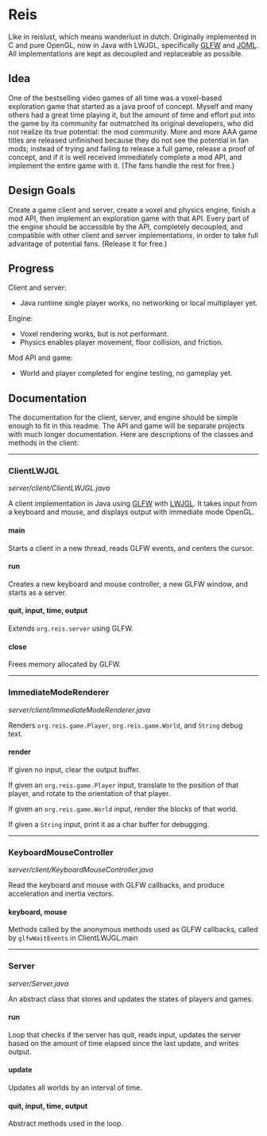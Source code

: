 # Reis
Like in reislust, which means wanderlust in dutch. Originally implemented in C and pure OpenGL, now in Java with LWJGL, specifically [GLFW](https://www.glfw.org/) and [JOML](https://github.com/JOML-CI/JOML). All implementations are kept as decoupled and replaceable as possible.

## Idea
One of the bestselling video games of all time was a voxel-based exploration game that started as a java proof of concept. Myself and many others had a great time playing it, but the amount of time and effort put into the game by its community far outmatched its original developers, who did not realize its true potential: the mod community. More and more AAA game titles are released unfinished because they do not see the potential in fan mods; instead of trying and failing to release a full game, release a proof of concept, and if it is well received immediately complete a mod API, and implement the entire game with it. (The fans handle the rest for free.)

## Design Goals
Create a game client and server, create a voxel and physics engine, finish a mod API, then implement an exploration game with that API. Every part of the engine should be accessible by the API, completely decoupled, and compatible with other client and server implementations, in order to take full advantage of potential fans. (Release it for free.)

## Progress
Client and server:
-	Java runtime single player works, no networking or local multiplayer yet.

Engine:
-	Voxel rendering works, but is not performant.
-	Physics enables player movement, floor collision, and friction.

Mod API and game:
-	World and player completed for engine testing, no gameplay yet.

##  Documentation
The documentation for the client, server, and engine should be simple enough to fit in this readme. The API and game will be separate projects with much longer documentation. Here are descriptions of the classes and methods in the client:

------
### ClientLWJGL
*server/client/ClientLWJGL.java*

A client implementation in Java using [GLFW]( https://www.glfw.org/) with [LWJGL]( https://www.lwjgl.org/). It takes input from a keyboard and mouse, and displays output with immediate mode OpenGL.
#### main
Starts a client in a new thread, reads GLFW events, and centers the cursor.
#### run
Creates a new keyboard and mouse controller, a new GLFW window, and starts as a server.
#### quit, input, time, output
Extends `org.reis.server` using GLFW.
#### close
Frees memory allocated by GLFW.

------
### ImmediateModeRenderer
*server/client/ImmediateModeRenderer.java*

Renders `org.reis.game.Player`, `org.reis.game.World`, and `String` debug text.

#### render
If given no input, clear the output buffer.

If given an `org.reis.game.Player` input, translate to the position of that player, and rotate to the orientation of that player.

If given an `org.reis.game.World` input, render the blocks of that world.

If given a `String` input, print it as a char buffer for debugging.

------
### KeyboardMouseController
*server/client/KeyboardMouseController.java*

Read the keyboard and mouse with GLFW callbacks, and produce acceleration and inertia vectors.
#### keyboard, mouse
Methods called by the anonymous methods used as GLFW callbacks, called by `glfwWaitEvents` in ClientLWJGL.main

------
### Server
*server/Server.java*

An abstract class that stores and updates the states of players and games.

#### run
Loop that checks if the server has quit, reads input, updates the server based on the amount of time elapsed since the last update, and writes output.

#### update
Updates all worlds by an interval of time.

#### quit, input, time, output
Abstract methods used in the loop.
